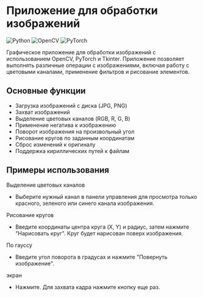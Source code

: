 # Приложение для обработки изображений

![Python](https://img.shields.io/badge/Python-3.7%2B-blue)
![OpenCV](https://img.shields.io/badge/OpenCV-4.5%2B-orange)
![PyTorch](https://img.shields.io/badge/PyTorch-1.8%2B-red)

Графическое приложение для обработки изображений с использованием OpenCV, PyTorch и Tkinter. Приложение позволяет выполнять различные операции с изображениями, включая работу с цветовыми каналами, применение фильтров и рисование элементов.

## Основные функции

- Загрузка изображений с диска (JPG, PNG)
- Захват изображений 
- Выделение цветовых каналов (RGB, R, G, B)
- Применение негатива к изображению
- Поворот изображения на произвольный угол
- Рисование кругов по заданным координатам
- Сброс изменений к оригиналу
- Поддержка кириллических путей к файлам

## Примеры использования
Выделение цветовых каналов
- Выберите нужный канал в панели управления для просмотра только красного, зеленого или синего канала изображения.

Рисование кругов
- Введите координаты центра круга (X, Y) и радиус, затем нажмите "Нарисовать круг". Круг будет нарисован поверх изображения.

По гауссу
- Введите угол поворота в градусах и нажмите "Повернуть изображение".

экран
- Нажмите. Для захвата кадра нажмите кнопку еще раз.
